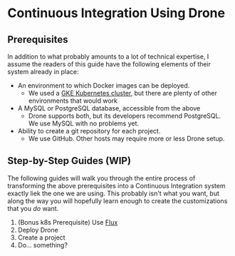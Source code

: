 # Continuous Integration Using Drone




## Prerequisites
In addition to what probably amounts to a lot of technical expertise, I assume
the readers of this guide have the following elements of their system already
in place:

- An environment to which Docker images can be deployed.
   - We used a [GKE Kubernetes cluster](https://cloud.google.com/kubernetes-engine/), but
     there are plenty of other environments that would work
- A MySQL or PostgreSQL database, accessible from the above
   - Drone supports both, but its developers recommend PostgreSQL. We use MySQL with no problems yet.
- Ability to create a git repository for each project. 
   - We use GitHub. Other hosts may require more or less Drone setup.

## Step-by-Step Guides (WIP)
The following guides will walk you through the entire process of transforming
the above prerequisites into a Continuous Integration system exactly liek the
one we are using. This probably isn't what you want, but along the way you will
hopefully learn enough to create the customizations that you *do* want.

1. (Bonus k8s Prerequisite) Use [Flux](https://github.com/fluxcd/flux)
2. Deploy Drone
3. Create a project
4. Do... something?